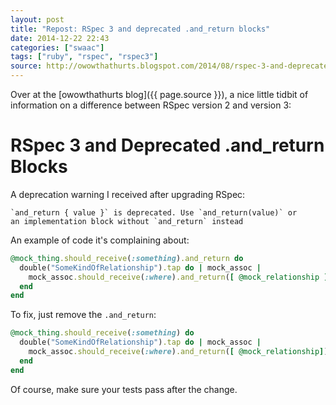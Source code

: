 ```yaml
---
layout: post
title: "Repost: RSpec 3 and deprecated .and_return blocks"
date: 2014-12-22 22:43
categories: ["swaac"]
tags: ["ruby", "rspec", "rspec3"]
source: http://owowthathurts.blogspot.com/2014/08/rspec-3-and-deprecated-andreturn-blocks.html
---
```

Over at the [owowthathurts blog]({{ page.source }}), a nice little tidbit of information on a difference between RSpec version 2 and version 3:

# RSpec 3 and Deprecated .and\_return Blocks

A deprecation warning I received after upgrading RSpec:

```
`and_return { value }` is deprecated. Use `and_return(value)` or
an implementation block without `and_return` instead
```

An example of code it's complaining about:

``` ruby
@mock_thing.should_receive(:something).and_return do
  double("SomeKindOfRelationship").tap do | mock_assoc |
    mock_assoc.should_receive(:where).and_return([ @mock_relationship ])
  end
end
```

To fix, just remove the `.and_return`:

``` ruby
@mock_thing.should_receive(:something) do
  double("SomeKindOfRelationship").tap do | mock_assoc |
    mock_assoc.should_receive(:where).and_return([ @mock_relationship])
  end
end
```


Of course, make sure your tests pass after the change.
